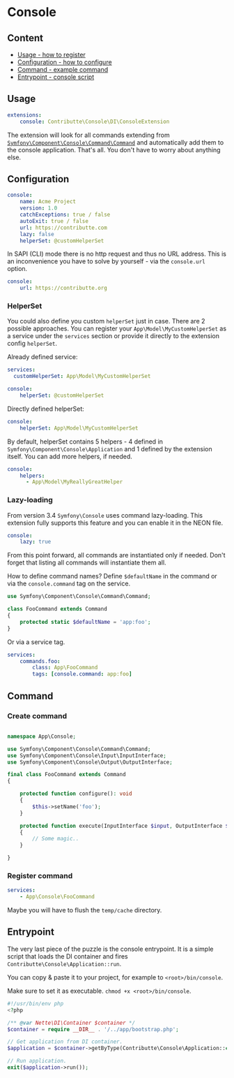 # Console

## Content

- [Usage - how to register](#usage)
- [Configuration - how to configure](#configuration)
- [Command - example command](#command)
- [Entrypoint - console script](#entrypoint)

## Usage

```yaml
extensions:
    console: Contributte\Console\DI\ConsoleExtension
```

The extension will look for all commands extending from [`Symfony\Component\Console\Command\Command`](https://github.com/symfony/symfony/blob/master/src/Symfony/Component/Console/Command/Command.php) and automatically add them to the console application.
That's all. You don't have to worry about anything else.

## Configuration

```yaml
console:
    name: Acme Project
    version: 1.0
    catchExceptions: true / false
    autoExit: true / false
    url: https://contributte.com
    lazy: false
    helperSet: @customHelperSet
```

In SAPI (CLI) mode there is no http request and thus no URL address. This is an inconvenience you have to solve by yourself - via the `console.url` option.

```yaml
console:
    url: https://contributte.org
```

### HelperSet

You could also define you custom `helperSet` just in case. There are 2 possible approaches. You can register your
`App\Model\MyCustomHelperSet` as a service under the `services` section or provide it directly to the extension config `helperSet`.

Already defined service:

```yaml
services:
  customHelperSet: App\Model\MyCustomHelperSet

console:
    helperSet: @customHelperSet
```

Directly defined helperSet:

```yaml
console:
    helperSet: App\Model\MyCustomHelperSet
```

By default, helperSet contains 5 helpers - 4 defined in `Symfony\Component\Console\Application` and 1 defined
by the extension itself. You can add more helpers, if needed.

```yaml
console:
    helpers:
      - App\Model\MyReallyGreatHelper
```

### Lazy-loading

From version 3.4 `Symfony\Console` uses command lazy-loading. This extension fully supports this feature and
you can enable it in the NEON file.

```yaml
console:
    lazy: true
```

From this point forward, all commands are instantiated only if needed. Don't forget that listing all commands will instantiate them all.

How to define command names? Define `$defaultName` in the command or via the `console.command` tag on the service.

```php
use Symfony\Component\Console\Command\Command;

class FooCommand extends Command
{
    protected static $defaultName = 'app:foo';
}
```

Or via a service tag.

```yaml
services:
    commands.foo:
        class: App\FooCommand
        tags: [console.command: app:foo]
```

## Command

### Create command

```php

namespace App\Console;

use Symfony\Component\Console\Command\Command;
use Symfony\Component\Console\Input\InputInterface;
use Symfony\Component\Console\Output\OutputInterface;

final class FooCommand extends Command
{

	protected function configure(): void
	{
		$this->setName('foo');
	}

	protected function execute(InputInterface $input, OutputInterface $output): void
	{
		// Some magic..
	}

}
```

### Register command

```yml
services:
    - App\Console\FooCommand
```

Maybe you will have to flush the `temp/cache` directory.

## Entrypoint

The very last piece of the puzzle is the console entrypoint. It is a simple script that loads the DI container and fires  `Contributte\Console\Application::run`.

You can copy & paste it to your project, for example to `<root>/bin/console`.

Make sure to set it as executable. `chmod +x <root>/bin/console`.

```php
#!/usr/bin/env php
<?php

/** @var Nette\DI\Container $container */
$container = require __DIR__ . '/../app/bootstrap.php';

// Get application from DI container.
$application = $container->getByType(Contributte\Console\Application::class);

// Run application.
exit($application->run());
```
